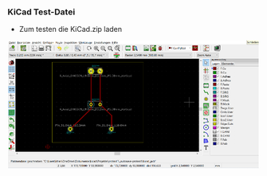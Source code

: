 ### KiCad Test-Datei

- Zum testen die KiCad.zip laden


![image](https://github.com/frankyhub/Prometheus/blob/main/Pix/ProCAM10.png)
